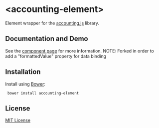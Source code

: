 # &lt;accounting-element&gt;

Element wrapper for the [accounting.js](http://openexchangerates.github.io/accounting.js/) library.

## Documentation and Demo

See the [component page](http://Granze.github.io/accounting-element) for more information.
NOTE: Forked in order to add a "formattedValue" property for data binding

## Installation

Install using [Bower](http://bower.io):

```shell
 bower install accounting-element
```

## License

[MIT License](http://opensource.org/licenses/MIT)
